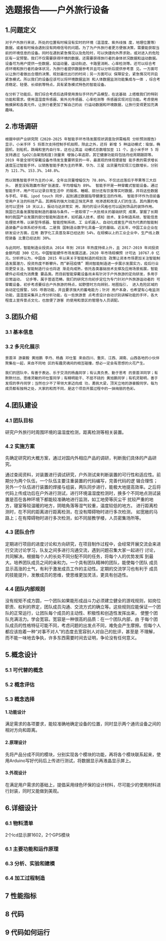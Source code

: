 # 选题报告——户外旅行设备 


## 1.问题定义 

    对于户外旅行来说，所处的位置有时候没有实时的环境（温湿度、紫外线强 度，地理位置等）数据，或者有时候会遇到没有网络信号的问题。为了为户外旅行者更方便做决策，需要能获取当前的环境信息的设备。同时在遇到紧急情况以及危险时，可以快捷向外界求助，或对进入的危险区有一定预警。我们不仅需要获得环境的数据，还需要获得旅行者的身体状况数据和运动数据。设备可为用户提供一些数据，如运动量、运动轨迹、卡路里消耗、心率检测等。还可以综合考 虑环境和旅行者的身体状况，为旅行者提供数据参考并且可以分析后提供参考意 见。一方面可以让旅行者做出合理的决策、规划最优出行的时间；另一方面可以 保障安全，紧急情况可开启紧急模式。所以我们的设备应该可以将环境数据监测 和人体数据监测功能集成与一体 ，综合考虑稳定、轻便、长续航等特点，具有紧急模式特色的智能设备。  
  
    在分析了功能后，我们综合考虑后选择使用类似手环的产品模型，在这基础 上搭载我们的特别功能和需求。使用温湿度传感器、紫外光传感器、心率检测等 传感器实现对应功能。考虑使用触摸屏和各类元件。让旅行者更加了解自己的出 行运动数据和环境数据，让旅行变得更加充满趣味。   
 
## 2.市场调研 

    根据中研产业研究院《2020-2025 年智能手环市场发展现状调查及供需格局 分析预测报告》显示，小米手环 5 将首次支持控制手机拍照，除此之外，还将 新增 5 种运动模式：瑜伽，椭圆机，划船机，跳绳和室内自行车，这也让其运 动模式总数增加至 11 个。且小米手环 5 将支持通过 SpO2(血氧饱和度)测量来 增强心率追踪，其它健康功能将包括月经周期跟踪等。 2019 年是全球可穿戴设备市场发生重要转变的一年，最直观的体现便是智 能手表的需求增长速度压过智能手环。以销售智能手表为主的苹果、华为、三星 出货量均实现三位数增长，分别为 121.7%、153.3%、148.8%。    
    
    而以销售智能手环为主的小米，全年出货量增幅仅为 78.80%，不仅远远落后于苹果等三大巨头， 甚至没有跑赢市场扩张速度，平均增幅为 89%。 智能手环是一种穿戴式智能设备。通过智能手环，用户可以记录日常生活中 的锻炼、睡眠、部分还有饮食等实时数据，并将这些数据与手机、平板、ipod touch 同步，起到通过数据指导健康生活的作用。 智能手环作为目前备受用户关注的科技产品，其拥有的强大功能正悄无声息 地渗透和改变人们的生活。其内置的电池可以坚持 10 天以上，振动马达非常实 用，简约的设计风格也可以起到饰品的装饰作用。 我国已具备发展智能制造的基础与条件。一是取得了一大批相关的基础研究 成果，掌握了长期制约我国产业发展的部分智能制造技术，如机器人技术、感知 技术、复杂制造系统、智能信息处理技术等。以新型传感器、智能控制系统、工 业机器人、自动化成套生产线为代表的智能制造装备产业体系初步形成。二是我 国制造业数字化具备一定的基础。近五年，中国工业企业在研发设计方面，应用 数字化工具普及率已经达到 54%，在规模以上的工业企业中，生产线上数控装备 比重已经达到 30%。  
    
    与此同时，智能制造业投资从 2014 年到 2018 年热度持续上升，且 2017-2019 年间投资金额均超 300 亿元。中国智能硬件市场发展迅速，2020 年市场规模预 计可达 10767.0 亿元。分析师认为，中国自 2015 年以来关于智能制造的规划及 政策让资本市场更加关注智能制造发展潜力，投资热度不断攀升。而“新冠疫情” 期间智能制造进一步展示发展实力，疫后行业将更受关注。智能制造行业也将逐 渐走向成熟，依托各类基础技术支撑及应用场景拓展，智能硬件必将成为消费重 要品类。而目前智能穿戴设备尚未有针对于户外旅游的定向研发，多用于日常运动， 记步等，属于普适范畴。我们的研究方向初步定位为专门针对户外旅游运动者的 可穿戴设备，初步考虑要综合户外旅游的特点，如野营时方向辨别，地图指引， 进入危险区域的自动定位报警，SOS 呼救功能，并且要求强大的蓄电能力；针对 用户本身，也希望有心电监测功能，温湿度采集并上传分析功能，在一些旅游景 点考虑设计自动识别讲解功能的手环，各大程度上宣传景点文化，也放便了游客 的使用和景区的管理与人员调配。    
    

## 3.团队介绍 

### 3.1 基本信息 

### 3.2 多元化展示 

    景荟洋 游豪毅 黄旭鹏 李丹、杨鑫 邓仕筌 来自四川、重庆、江西、湖南、山西各地的小伙伴聚集在一起，来自不同地 区的有趣灵魂间的相互碰撞，想必一定会有思想的火花产生。 
    
    我们的团队中，有善于表达、乐于交流的杨鑫同学；有认真负责、勤于思考 的景荟洋同学；有默默付出、思维灵敏的邓仕筌同学；有精明能干、不屈不挠的 黄旭鹏同学；有机灵聪明，善于发现的李丹同学；当然也少不了带领大家迈向成 功，勇挑大梁，顶天立地的游豪毅同学。每为成员都有独特之处，大家的和而不同，是这个项目开展过程中的一抹绚丽的色彩。

## 4.团队建设 

### 4.1 团队目标

   研究户外旅行时周围环境的温湿度检测，距离检测等相关装置。

### 4.2 实施方案 

   先确定研究的大概方案，通过对国内外相应产品的调研，判断我们具体的产品研究。
   
   通过查阅资料，对装置进行调试研究，户外测试来判断装置的可行性和适应性。前期分为两个队伍，一个队伍主要注重装置的代码编写，完善代码的逻 辑合理性；另外一个队伍进行装置的焊接与组装，两队同步进行，能极大地提高效率。之后将代码上传成功后在户外进行测试，进行环境温湿度检测时，换多个不同地点测试装置是否在各种环境下都能较准确地进行监测，如工地旁等灰尘干 扰较严重的地方，寝室等较温暖的地方，阴暗角落等湿气较重，温度较低的地方。 进行距离检测时，在不同的距离进行距离检测，在没有障碍物时进行多次检测， 如宽敞的马路上；在有障碍物时进行多次检测，如不同层教学楼，人员密集场所等。
   
### 4.3 团队合作

   定期进行项目的进度讨论和方向研究，在项目制作过程中，会经常开展交流会来进行交流讨论学习，队友之间多进行沟通交流，遇到问题召集大家一起进行 讨论，共同解决。根据每个人的长处不同分配不同的任务，将每个人的优势发挥 到最大。培养团队成员之间的亲和力。一个具有团队精神的团队，能使每个团队 成员显示高涨的士气，有利于激发成员工作的主动性。定期的交流学习也有利于 成员的技能提升，发散成员的思维，使思维更加灵活，更具有创造性。 

### 4.4 团队内部规则

   没有规矩不成方圆，一个团队如果能形成战斗力必须建立健全的游戏规则，如岗位职责、权利的界定，团队成员沟通、交流方式的确立等。这些规则应能保证一个团队的正常运行，让团队每个成员的主动性、积极性和创造性发挥出来， 使整个团队充满活力。学会宽容。宽容是一种很高的品质：在一个团队内部，由 于每个团队成员的性格特征可能不同，考虑问题的出发点不同，难免会产生摩擦。但每个人都应该抱着一种“对事不对人”的态度去宽容别人对自己的批评，甚至是 不理解，而不能一味地去争执，许多东西需要时间去证明，争论没有任何意义。



## 5.概念设计

### 5.1 可代替的概念
### 5.2 概念评估
### 5.3 概念选择
#### 1.功能设计
  满足需求的各项要求，能较准确地确定设备的位置，同时显示两个通讯设备之间的相对方向和距离。
#### 2.原理设计
  先将产品分成不同的模块，分别实现各个模块的功能，再将各个模块联系起来，使用Arduino写好代码后上传进行测试，将数据显示再液晶显示屏上。
#### 3.外观设计
  在满足用户需求的基础上，提倡采用绿色环保的设计材料，尽可能少的使用材料进行封装，同时又能做到美观。

## 6.详细设计

### 6.1 物料清单
  2个lcd显示屏1602，2个GPS模块
### 6.1 主要功能和运作原理
### 6.3 分析、实验和建模
### 6.4 加工过程制造

## 7 性能指标

## 8 代码

## 9 代码如何运行




